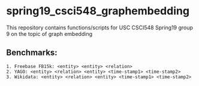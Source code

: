 # spring19_csci548_graphembedding
This repository contains functions/scripts for USC CSCI548 Spring19 group 9 on the topic of graph embedding

## Benchmarks:
    1. Freebase FB15k: <entity> <entity> <relation>
    2. YAGO: <entity> <relation> <entity> <time-stamp1> <time-stamp2>
    3. Wikidata: <entity> <relation> <entity> <time-stamp1> <time-stamp2>
